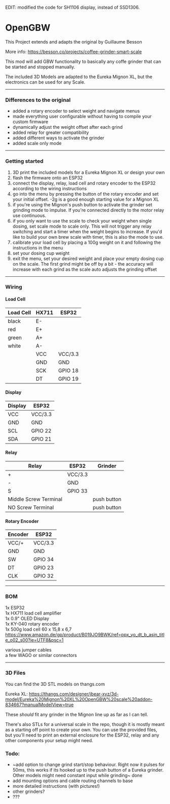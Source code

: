 EDIT: modified the code for SH1106 display, instead of SSD1306.

# OpenGBW

This Project extends and adapts the original by Guillaume Besson

More info: https://besson.co/projects/coffee-grinder-smart-scale


This mod will add GBW functionality to basically any coffe grinder that can be started and stopped manually.

The included 3D Models are adapted to the Eureka Mignon XL, but the electronics can be used for any Scale.

-----------

### Differences to the original

- added a rotary encoder to select weight and navigate menus
- made everything user configurable without having to compile your custom firmware
- dynamically adjust the weight offset after each grind
- added relay for greater compatibility
- added different ways to activate the grinder
- added scale only mode

-----------

### Getting started

1) 3D print the included models for a Eureka Mignon XL or design your own
2) flash the firmware onto an ESP32
3) connect the display, relay, load cell and rotary encoder to the ESP32 according to the wiring instructions
4) go into the menu by pressing the button of the rotary encoder and set your initial offset. -2g is a good enough starting value for a Mignon XL
5) if you're using the Mignon's push button to activate the grinder set grinding mode to impulse. If you're connected directly to the motor relay use continuous.
6) if you only want to use the scale to check your weight when single dosing, set scale mode to scale only. This will not trigger any relay switching and start a timer when the weight begins to increase. If you'd like to build your own brew scale with timer, this is also the mode to use.
7) calibrate your load cell by placing a 100g weight on it and following the instructions in the menu
8) set your dosing cup weight
5) exit the menu, set your desired weight and place your empty dosing cup on the scale. The first grind might be off by a bit - the accuracy will increase with each grind as the scale auto adjusts the grinding offset

-----------

### Wiring

#### Load Cell

| Load Cell  | HX711 | ESP32  |
|---|---|---|
| black  | E-  | |
| red  | E+  | |
| green  | A+  | |
| white  | A-  | |
|   | VCC  | VCC/3.3 |
|   | GND  | GND |
|   | SCK  | GPIO 18 |
|   | DT  | GPIO 19|

#### Display

| Display | ESP32 |
|---|---|
| VCC | VCC/3.3 |
| GND | GND |
| SCL | GPIO 22 |
| SDA | GPIO 21 |

#### Relay

| Relay | ESP32 | Grinder |
|---|---|---|
| + | VCC/3.3 | |
| - | GND | |
| S | GPIO 33 | |
| Middle Screw Terminal | | push button |
| NO Screw Terminal | | push button |

#### Rotary Encoder

| Encoder | ESP32 |
|---|---|
| VCC/+ | VCC/3.3 |
| GND | GND |
| SW | GPIO 34 |
| DT | GPIO 23 |
| CLK | GPIO 32 |

-----------

### BOM

1x ESP32  
1x HX711 load cell amplifier  
1x 0.9" OLED Display  
1x KY-040 rotary encoder  
1x 500g load cell 60 x 15,8 x 6,7 https://www.amazon.de/gp/product/B019JO9BWK/ref=ppx_yo_dt_b_asin_title_o02_s00?ie=UTF8&psc=1  

various jumper cables  
a few WAGO or similar connectors

-----------

### 3D Files

You can find the 3D STL models on thangs.com

Eureka XL: https://thangs.com/designer/jbear-xyz/3d-model/Eureka%20Mignon%20XL%20OpenGBW%20scale%20addon-834667?manualModelView=true

These _should_ fit any grinder in the Mignon line up as far as I can tell.

There's also STLs for a universal scale in the repo, though it is mostly meant as a starting off point to create your own. You can use the provided files, but you'll need to print an external enclosure for the ESP32, relay and any other components your setup might need.

### Todo:

- ~add option to change grind start/stop behaviour. Right now it pulses for 50ms, this works if its hooked up to the push button of a Eureka grinder. Other models might need constant input while grinding~ done
- add mounting options and cable routing channels to base
- more detailed instructions (with pictures!)
- other grinders?
- ???

